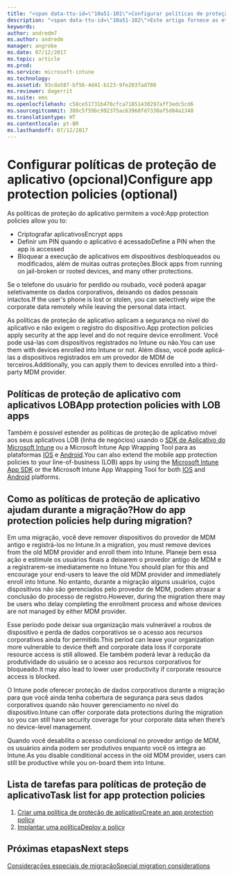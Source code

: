 ```yaml
---
title: "<span data-ttu-id=\"10a51-101\">Configurar políticas de proteção de aplicativo durante uma migração do Intune</span><span class=\"sxs-lookup\"><span data-stu-id=\"10a51-101\">Configure app protection policies during an Intune migration</span></span>"
description: "<span data-ttu-id=\"10a51-102\">Este artigo fornece as etapas necessárias para configurar políticas de proteção de aplicativo durante uma migração do Intune.</span><span class=\"sxs-lookup\"><span data-stu-id=\"10a51-102\">This article provides the necessary steps to set up app protection policies during an Intune migration.</span></span>"
keywords: 
author: andredm7
ms.author: andredm
manager: angrobe
ms.date: 07/12/2017
ms.topic: article
ms.prod: 
ms.service: microsoft-intune
ms.technology: 
ms.assetid: 93cda587-bf56-4d41-b123-9fe203fad788
ms.reviewer: dagerrit
ms.suite: ems
ms.openlocfilehash: c58ce51731b476cfca71851430297aff3edc5cd6
ms.sourcegitcommit: 388c5f59bc992375ac63968fd7330af5d84a1348
ms.translationtype: HT
ms.contentlocale: pt-BR
ms.lasthandoff: 07/12/2017
---
```

# <a name="configure-app-protection-policies-optional"></a><span data-ttu-id="10a51-103">Configurar políticas de proteção de aplicativo (opcional)</span><span class="sxs-lookup"><span data-stu-id="10a51-103">Configure app protection policies (optional)</span></span>


<span data-ttu-id="10a51-104">As políticas de proteção do aplicativo permitem a você:</span><span class="sxs-lookup"><span data-stu-id="10a51-104">App protection policies allow you to:</span></span>
* <span data-ttu-id="10a51-105">Criptografar aplicativos</span><span class="sxs-lookup"><span data-stu-id="10a51-105">Encrypt apps</span></span>
* <span data-ttu-id="10a51-106">Definir um PIN quando o aplicativo é acessado</span><span class="sxs-lookup"><span data-stu-id="10a51-106">Define a PIN when the app is accessed</span></span>
* <span data-ttu-id="10a51-107">Bloquear a execução de aplicativos em dispositivos desbloqueados ou modificados, além de muitas outras proteções.</span><span class="sxs-lookup"><span data-stu-id="10a51-107">Block apps from running on jail-broken or rooted devices, and many other protections.</span></span>

<span data-ttu-id="10a51-108">Se o telefone do usuário for perdido ou roubado, você poderá apagar seletivamente os dados corporativos, deixando os dados pessoais intactos.</span><span class="sxs-lookup"><span data-stu-id="10a51-108">If the user's phone is lost or stolen, you can selectively wipe the corporate data remotely while leaving the personal data intact.</span></span>

<span data-ttu-id="10a51-109">As políticas de proteção de aplicativo aplicam a segurança no nível do aplicativo e não exigem o registro do dispositivo.</span><span class="sxs-lookup"><span data-stu-id="10a51-109">App protection policies apply security at the app level and do not require device enrollment.</span></span> <span data-ttu-id="10a51-110">Você pode usá-las com dispositivos registrados no Intune ou não.</span><span class="sxs-lookup"><span data-stu-id="10a51-110">You can use them with devices enrolled into Intune or not.</span></span> <span data-ttu-id="10a51-111">Além disso, você pode aplicá-las a dispositivos registrados em um provedor de MDM de terceiros.</span><span class="sxs-lookup"><span data-stu-id="10a51-111">Additionally, you can apply them to devices enrolled into a third-party MDM provider.</span></span>

## <a name="app-protection-policies-with-lob-apps"></a><span data-ttu-id="10a51-112">Políticas de proteção de aplicativo com aplicativos LOB</span><span class="sxs-lookup"><span data-stu-id="10a51-112">App protection policies with LOB apps</span></span>

<span data-ttu-id="10a51-113">Também é possível estender as políticas de proteção de aplicativo móvel aos seus aplicativos LOB (linha de negócios) usando o [SDK de Aplicativo do Microsoft Intune](app-sdk-get-started.md) ou a Microsoft Intune App Wrapping Tool para as plataformas [IOS](https://www.microsoft.com/download/details.aspx?id=45218&751be11f-ede8-5a0c-058c-2ee190a24fa6=True) e [Android](https://www.microsoft.com/download/details.aspx?id=47267).</span><span class="sxs-lookup"><span data-stu-id="10a51-113">You can also extend the mobile app protection policies to your line-of-business (LOB) apps by using the [Microsoft Intune App SDK](app-sdk-get-started.md) or the Microsoft Intune App Wrapping Tool for both [IOS](https://www.microsoft.com/download/details.aspx?id=45218&751be11f-ede8-5a0c-058c-2ee190a24fa6=True) and [Android](https://www.microsoft.com/download/details.aspx?id=47267) platforms.</span></span>

## <a name="how-do-app-protection-policies-help-during-migration"></a><span data-ttu-id="10a51-114">Como as políticas de proteção de aplicativo ajudam durante a migração?</span><span class="sxs-lookup"><span data-stu-id="10a51-114">How do app protection policies help during migration?</span></span>

<span data-ttu-id="10a51-115">Em uma migração, você deve remover dispositivos do provedor de MDM antigo e registrá-los no Intune.</span><span class="sxs-lookup"><span data-stu-id="10a51-115">In a migration, you must remove devices from the old MDM provider and enroll them into Intune.</span></span> <span data-ttu-id="10a51-116">Planeje bem essa ação e estimule os usuários finais a deixarem o provedor antigo de MDM e a registrarem-se imediatamente no Intune.</span><span class="sxs-lookup"><span data-stu-id="10a51-116">You should plan for this and encourage your end-users to leave the old MDM provider and immediately enroll into Intune.</span></span> <span data-ttu-id="10a51-117">No entanto, durante a migração alguns usuários, cujos dispositivos não são gerenciados pelo provedor de MDM, podem atrasar a conclusão do processo de registro.</span><span class="sxs-lookup"><span data-stu-id="10a51-117">However, during the migration there may be users who delay completing the enrollment process and whose devices are not managed by either MDM provider.</span></span>

<span data-ttu-id="10a51-118">Esse período pode deixar sua organização mais vulnerável a roubos de dispositivo e perda de dados corporativos se o acesso aos recursos corporativos ainda for permitido.</span><span class="sxs-lookup"><span data-stu-id="10a51-118">This period can leave your organization more vulnerable to device theft and corporate data loss if corporate resource access is still allowed.</span></span> <span data-ttu-id="10a51-119">Ele também poderá levar à redução da produtividade do usuário se o acesso aos recursos corporativos for bloqueado.</span><span class="sxs-lookup"><span data-stu-id="10a51-119">It may also lead to lower user productivity if corporate resource access is blocked.</span></span>

<span data-ttu-id="10a51-120">O Intune pode oferecer proteção de dados corporativos durante a migração para que você ainda tenha cobertura de segurança para seus dados corporativos quando não houver gerenciamento no nível do dispositivo.</span><span class="sxs-lookup"><span data-stu-id="10a51-120">Intune can offer corporate data protections during the migration so you can still have security coverage for your corporate data when there’s no device-level management.</span></span>

<span data-ttu-id="10a51-121">Quando você desabilita o acesso condicional no provedor antigo de MDM, os usuários ainda podem ser produtivos enquanto você os integra ao Intune.</span><span class="sxs-lookup"><span data-stu-id="10a51-121">As you disable conditional access in the old MDM provider, users can still be productive while you on-board them into Intune.</span></span>

## <a name="task-list-for-app-protection-policies"></a><span data-ttu-id="10a51-122">Lista de tarefas para políticas de proteção de aplicativo</span><span class="sxs-lookup"><span data-stu-id="10a51-122">Task list for app protection policies</span></span>

1. [<span data-ttu-id="10a51-123">Criar uma política de proteção de aplicativo</span><span class="sxs-lookup"><span data-stu-id="10a51-123">Create an app protection policy</span></span>](app-protection-policies.md#create-an-app-protection-policy)
2. [<span data-ttu-id="10a51-124">Implantar uma política</span><span class="sxs-lookup"><span data-stu-id="10a51-124">Deploy a policy</span></span>](app-protection-policies.md#deploy-a-policy-to-users)


## <a name="next-steps"></a><span data-ttu-id="10a51-125">Próximas etapas</span><span class="sxs-lookup"><span data-stu-id="10a51-125">Next steps</span></span>

[<span data-ttu-id="10a51-126">Considerações especiais de migração</span><span class="sxs-lookup"><span data-stu-id="10a51-126">Special migration considerations</span></span>](migration-guide-considerations.md)
